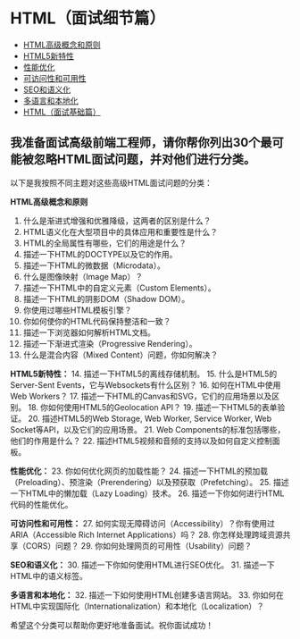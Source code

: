 # HTML（面试细节篇）

- [HTML高级概念和原则](concept.md)
- [HTML5新特性](html5.md)
- [性能优化](optimize.md)
- [可访问性和可用性](access.md)
- [SEO和语义化](semantic.md)
- [多语言和本地化](locale.md)
- [HTML（面试基础篇）](../index0.md)

## 我准备面试高级前端工程师，请你帮你列出30个最可能被忽略HTML面试问题，并对他们进行分类。
以下是我按照不同主题对这些高级HTML面试问题的分类：

**HTML高级概念和原则**
1. 什么是渐进式增强和优雅降级，这两者的区别是什么？
2. HTML语义化在大型项目中的具体应用和重要性是什么？
3. HTML的全局属性有哪些，它们的用途是什么？
4. 描述一下HTML的DOCTYPE以及它的作用。
5. 描述一下HTML的微数据（Microdata）。
6. 什么是图像映射（Image Map）？
7. 描述一下HTML中的自定义元素（Custom Elements）。
8. 描述一下HTML的阴影DOM（Shadow DOM）。
9. 你使用过哪些HTML模板引擎？
10. 你如何使你的HTML代码保持整洁和一致？
11. 描述一下浏览器如何解析HTML文档。
12. 描述一下渐进式渲染（Progressive Rendering）。
13. 什么是混合内容（Mixed Content）问题，你如何解决？

**HTML5新特性：**
14. 描述一下HTML5的离线存储机制。
15. 什么是HTML5的Server-Sent Events，它与Websockets有什么区别？
16. 如何在HTML中使用Web Workers？
17. 描述一下HTML的Canvas和SVG，它们的应用场景以及区别。
18. 你如何使用HTML5的Geolocation API？
19. 描述一下HTML5的表单验证。
20. 描述HTML5的Web Storage, Web Worker, Service Worker, Web Socket等API，以及它们的应用场景。
21. Web Components的标准包括哪些，他们的作用是什么？
22. 描述HTML5视频和音频的支持以及如何自定义控制面板。

**性能优化：**
23. 你如何优化网页的加载性能？
24. 描述一下HTML的预加载（Preloading）、预渲染（Prerendering）以及预获取（Prefetching）。
25. 描述一下HTML中的懒加载（Lazy Loading）技术。
26. 描述一下你如何进行HTML代码的性能优化。

**可访问性和可用性：**
27. 如何实现无障碍访问（Accessibility）？你有使用过ARIA（Accessible Rich Internet Applications）吗？
28. 你怎样处理跨域资源共享（CORS）问题？
29. 你如何处理网页的可用性（Usability）问题？

**SEO和语义化：**
30. 描述一下你如何使用HTML进行SEO优化。
31. 描述一下HTML中的语义标签。

**多语言和本地化：**
32. 描述一下如何使用HTML创建多语言网站。
33. 你如何在HTML中实现国际化（Internationalization）和本地化（Localization）？

希望这个分类可以帮助你更好地准备面试。祝你面试成功！
